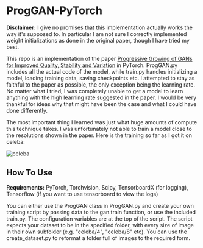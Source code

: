 # ProgGAN-PyTorch
**Disclaimer:** I give no promises that this implementation actually works the way it's supposed to. In particular I am not sure I correctly implemented weight initializations as done in the original paper, though I have tried my best.

This repo is an implementation of the paper [Progressive Growing of GANs for Improved Quality, Stability and Variation](https://arxiv.org/abs/1710.10196) in PyTorch. ProgGAN.py includes all the actual code of the model, while train.py handles initializing a model, loading training data, saving checkpoints etc. I attempted to stay as faithful to the paper as possible, the only exception being the learning rate. No matter what I tried, I was completely unable to get a model to learn anything with the high learning rate suggested in the paper. I would be very thankful for ideas why that might have been the case and what I could have done differently.

The most important thing I learned was just what huge amounts of compute this technique takes. I was unfortunately not able to train a model close to the resolutions shown in the paper. Here is the training so far as I got it on celeba:

![celeba]()

## How To Use

**Requirements:** PyTorch, Torchvision, Scipy, TensorboardX (for logging), Tensorflow (if you want to use tensorboard to view the logs)

You can either use the ProgGAN class in ProgGAN.py and create your own training script by passing data to the gan.train function, or use the included train.py. The configuration variables are at the top of the script. The script expects your dataset to be in the specified folder, with every size of image in their own subfolder (e.g. "celeba/4", "celeba/8" etc). You can use the create_dataset.py to reformat a folder full of images to the required form.
